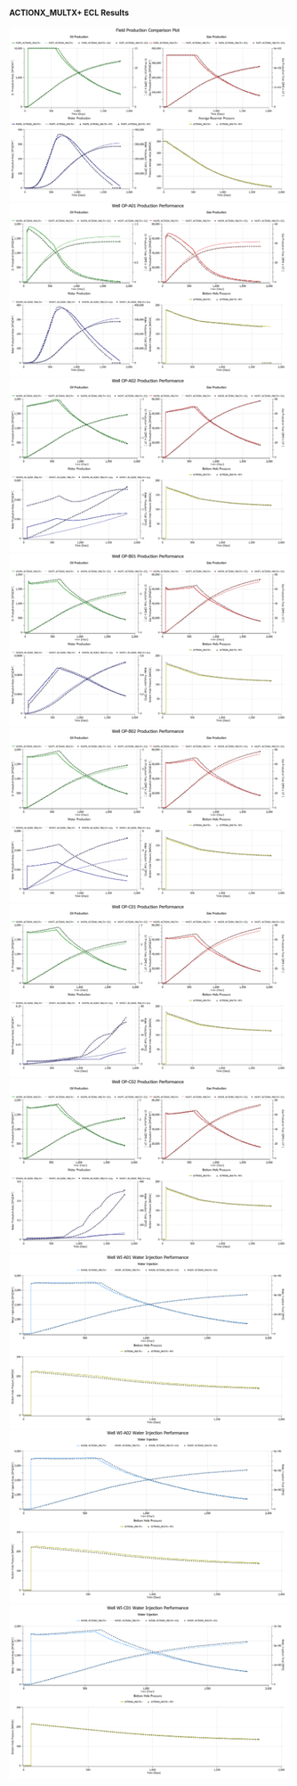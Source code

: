#### ACTIONX_MULTX+ ECL Results

![](ECL/ACTIONX_MULTX+-Field_Production_Comparison_Plot.png)
![](ECL/ACTIONX_MULTX+-Well_OP_A01_Production_Performance.png)
![](ECL/ACTIONX_MULTX+-Well_OP_A02_Production_Performance.png)
![](ECL/ACTIONX_MULTX+-Well_OP_B01_Production_Performance.png)
![](ECL/ACTIONX_MULTX+-Well_OP_B02_Production_Performance.png)
![](ECL/ACTIONX_MULTX+-Well_OP_C01_Production_Performance.png)
![](ECL/ACTIONX_MULTX+-Well_OP_C02_Production_Performance.png)
![](ECL/ACTIONX_MULTX+-Well_WI_A01_Water_Injection_Performance.png)
![](ECL/ACTIONX_MULTX+-Well_WI_A02_Water_Injection_Performance.png)
![](ECL/ACTIONX_MULTX+-Well_WI_C01_Water_Injection_Performance.png)
